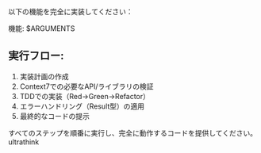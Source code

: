 以下の機能を完全に実装してください：

機能: $ARGUMENTS

## 実行フロー:
1. 実装計画の作成
2. Context7での必要なAPI/ライブラリの検証
3. TDDでの実装（Red→Green→Refactor）
4. エラーハンドリング（Result型）の適用
5. 最終的なコードの提示

すべてのステップを順番に実行し、完全に動作するコードを提供してください。 ultrathink
